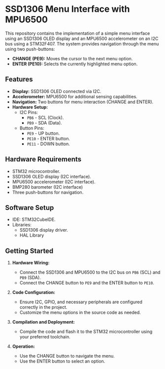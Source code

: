 # SSD1306 Menu Interface with MPU6500  

This repository contains the implementation of a simple menu interface using an SSD1306 OLED display and an MPU6500 accelerometer on an I2C bus using a STM32F407. The system provides navigation through the menu using two push-buttons:  

- **CHANGE (PE9):** Moves the cursor to the next menu option.  
- **ENTER (PE10):** Selects the currently highlighted menu option.  

## Features  

- **Display:** SSD1306 OLED connected via I2C.  
- **Accelerometer:** MPU6500 for additional sensing capabilities.  
- **Navigation:** Two buttons for menu interaction (CHANGE and ENTER).  
- **Hardware Setup:**  
  - I2C Pins:  
    - `PB6` - SCL (Clock).  
    - `PB9` - SDA (Data).  
  - Button Pins:  
    - `PE9` - UP button.  
    - `PE10` - ENTER button.
    - `PE11` - DOWN button.

## Hardware Requirements  

- STM32 microcontroller.  
- SSD1306 OLED display (I2C interface).  
- MPU6500 accelerometer (I2C interface).  
- BMP280 barometer (I2C interface)
- Three push-buttons for navigation.  

## Software Setup  

- IDE: STM32CubeIDE.  
- Libraries:  
  - SSD1306 display driver.  
  - HAL Library
    
## Getting Started  

1. **Hardware Wiring:**  
   - Connect the SSD1306 and MPU6500 to the I2C bus on `PB6` (SCL) and `PB9` (SDA).  
   - Connect the CHANGE button to `PE9` and the ENTER button to `PE10`.  

2. **Code Configuration:**  
   - Ensure I2C, GPIO, and necessary peripherals are configured correctly in the project.  
   - Customize the menu options in the source code as needed.  

3. **Compilation and Deployment:**  
   - Compile the code and flash it to the STM32 microcontroller using your preferred toolchain.  

4. **Operation:**  
   - Use the CHANGE button to navigate the menu.  
   - Use the ENTER button to select an option.

